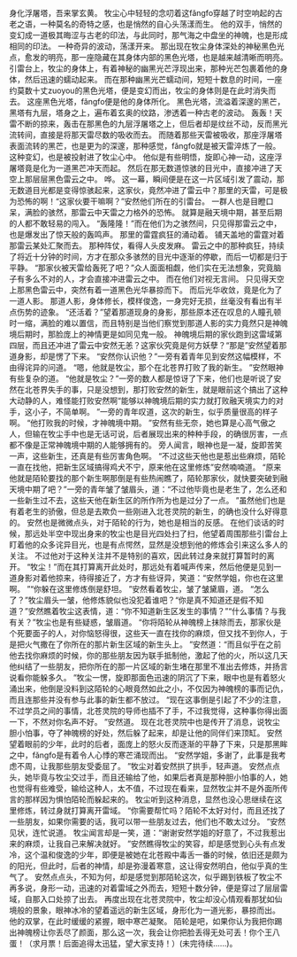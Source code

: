 身化浮屠塔，吾来掌玄黄。
牧尘心中轻轻的念叨着这fǎngfo穿越了时空响起的古老之语，一种莫名的奇特之感，也是悄然的自心头荡漾而生。
他的双手，悄然的变幻成一道极其晦涩与古老的印法，与此同时，那气海之中盘坐的神魄，也是形成相同的印法。
一种奇异的波动，荡漾开来。
那出现在牧尘身体深处的神秘黑色光点，愈发的明亮，那一座隐藏在其身体内部的黑色光塔，也是越来越清晰而明亮。
引雷台上，牧尘的身体上，有着神秘的幽黑光芒浮现出来，那种光芒包裹着他的身体，然后迅速的蠕动起来。
而在那种幽黑光芒蠕动间，短短十数息的时间，一座约莫数十丈zuoyou的黑色光塔，便是变幻而出，牧尘的身体则是在此时消失而去。
这座黑色光塔，fǎngfo便是他的身体所化。
黑色光塔，流溢着深邃的黑芒，黑塔有九层，塔身之上，遍布着玄奥的纹路，渗透着一种古老的波动。
轰轰！天雷不断的掠来，轰击在那黑色的九层浮屠塔之上，但后者却是纹丝不动，反而黑光流转间，直接是将那天雷尽数的吸收而去。
而随着那些天雷被吸收，那座浮屠塔表面流转的黑芒，也是更为的深邃，那种感觉，fǎngfo就是被天雷淬炼了一般。
这种变幻，也是被投射进了牧尘心中。
他似是有些明悟，旋即心神一动，这座浮屠塔竟是化为一道黑芒冲天而起。
然后在那无数道惊骇的目光中，直接冲进了天空上那层层黑色雷云之中。
哗。
这一幕，瞬间便是在这一片区域引发了震动，那无数道目光都是变得惊骇起来，这家伙，竟然冲进了雷云中？那里的天雷，可是极为恐怖的啊！“这家伙要干嘛啊？”安然他们所在的引雷台。
一群人也是目瞪口呆，满脸的骇然，那雷云中天雷之力格外的恐怖。
就算是融天境中期，甚至后期的人都不敢轻易的闯入。
“轰隆隆！”而在他们为之骇然间，只见得那雷云之中，也是爆发出了惊天般的轰鸣声。
那里的雷霆疯狂的涌动着。
铺天盖地的雷霆对着那雷云某处汇聚而去。
那种阵仗，看得人头皮发麻。
雷云之中的那种疯狂，持续了将近十分钟的时间，方才在那众多骇然的目光中逐渐的停歇，而后一切都是归于平静。
“那家伙被天雷给轰死了吧？”众人面面相觑，他们实在无法想象，究竟脑子有多么不对的人，才会直接冲进雷云之中。
而在他们对视无言间。
只见得天空上那黑色雷云中，突然有着一道黑色光华暴掠而下。
而后光华收敛，竟是化为了一道人影。
那道人影，身体修长，模样俊逸，一身完好无损，丝毫没有看出有半点伤势的迹象。
“还活着？”望着那道现身的身影，那些原本还在叹息的人瞳孔顿时一缩，满脸的难以置信，而且特别是当他们察觉到那道人影的实力竟然只是神魄境后期时，那脸庞上的神情更是如同见鬼一般。
神魄境后期的家伙跑到这雷域第四层，而且还冲进了雷云中安然无恙？这家伙究竟是何方妖孽？“那是”安然望着那道身影，却是愣了下来。
“安然你认识他？”一旁有着青年见到安然这幅模样，不由得诧异的问道。
“嗯，他就是牧尘，那个在北苍界打败了我的新生。
”安然眼神有些复杂的道。
“他就是牧尘？”一旁的数人都是惊讶了下来，他们也是听说了安然在北苍界失手的事，只是没想到，那打败安然的新生，就是眼前这个搞出了这种大动静的人，难怪能打败安然啊“能够以神魄境后期的实力就打败融天境实力的对手，这小子，不简单啊。
”一旁的青年叹道，这次的新生，似乎质量很高的样子啊。
“他打败我的时候，才神魄境中期。
”安然有些无奈，她也算是心高气傲之人，但输在牧尘手中也是无话可说，后者展现出来的种种手段，的确很厉害，一点都不像是正常神魄境中期的人能够拥有的。
旁人闻言，眼神也是一凝，旋即苦笑一声，这些新生，还真是有些厉害角色啊。
“不过这些天他也是惹出些麻烦，陌轮一直在找他，把新生区域搞得鸡犬不宁，原来他在这里修炼”安然喃喃道。
“原来他就是陌轮要找的那个新生啊那倒是有些热闹瞧了，陌轮那家伙，就快要突破到融天境中期了吧？”一旁的青年皱了皱眉头，道：“不过他毕竟也是老生了，怎么还和一些新生过不去，这些天他在新生区的所作所为也是过分了一点。
”虽然他们也是有着老生的骄傲，但总是去欺负一些刚进入北苍灵院的新生，的确也没什么好得意的。
安然也是微微点头，对于陌轮的行为，她也是相当的反感。
在他们谈话的时候，那远处半空中现出身来的牧尘也是目光四处扫了扫，他望着周围那些引雷台上盯着他的众多诧异目光，也是有点愕然，显然是没想到他的修炼会引来这么多人的关注。
不过他对于这种关注并不是特别的喜欢，因此转过身来就打算暂时的离开。
“牧尘！”而在其打算离开此处时，那远处有着喊声传来，然后他便是见到一道身影对着他掠来，待得接近了，方才有些讶异，笑道：“安然学姐，你也在这里啊。
”“你躲在这里修炼倒是舒坦。
”安然看着牧尘，皱了皱黛眉，道。
“怎么了？”牧尘眉头一皱，他修炼貌似也没犯着谁吧？“你是真不知道还是假不知道？”安然瞧着牧尘这表情，道：“你不知道新生区发生的事情？”“什么事情？与我有关？”牧尘也是有些疑惑，皱眉道。
“你将陌轮从神魄榜上抹除而去，那家伙是个死要面子的人，对你恼怒得很，这些天一直在找你的麻烦，但又找不到你人，于是把火气撒在了你所在的那片新生区域的新生头上。
”安然道：“而且似乎在之前他去找你麻烦的时候，你的那些朋友因为联手抵制他，激起了他的火，所以这几天他纠结了一些朋友，把你所在的那一片区域的新生堵在那里不准出去修炼，并扬言说看你能躲多久。
”牧尘一愣，旋即那面色迅速的阴沉了下来，眼中也是有着怒火涌出来，他倒是没料到这陌轮的心眼竟然如此之小，不仅因为神魄榜的事而记仇，而且连那些并没有参与此事的新生都不放过。
“现在这事倒是引起了不少的注意，不过学员之间的事情，北苍灵院的导师也插不了手，不过我觉得，这种事你得出面一下，不然对你名声不好。
”安然道。
现在北苍灵院中也是传开了消息，说牧尘胆小怕事，夺了神魄榜的好处，然后躲了起来，却是让他的同伴们来顶缸。
安然望着眼前的少年，此时的后者，面庞上的怒火反而逐渐的平静了下来，只是那黑眸之中，fǎngfo是有着令人心悸的寒芒涌现而出。
“安然学姐，多谢了，此事是我考虑不周，让我那些朋友受委屈了。
”牧尘对着安然拱了拱手，轻声道。
安然点点头，她毕竟与牧尘交过手，而且还输给了他，如果后者真是那种胆小怕事的人，她也觉得有些难受，输给这种人，太不值，不过现在看来，显然牧尘并不是外面所传言的那样因为惧怕陌轮而躲起来的。
牧尘听到这种消息，显然也没心思继续在这里修炼，转过身就打算离开雷域。
“你需要帮忙吗？陌轮不太好对付，而且还找了一些朋友，如果你需要的话，我可以带一些朋友过去，他们也不敢太过分。
”安然见状，连忙说道。
牧尘闻言却是一笑，道：“谢谢安然学姐的好意了，不过我惹出来的麻烦，让我自己来解决就好。
”安然瞧得牧尘的笑容，却是感觉到心头有点发冷，这个温和俊逸的少年，即便是被她在北苍殿中毒舌一番的时候，依旧还是颇为的阳光，但此时，后者的神情，却是弥漫着寒意，这让得安然明白，他似乎真的生气了。
安然点点头，不知为何，却是感觉到那陌轮这次，似乎踢到铁板了牧尘不再多说，身形一动，迅速的对着雷域之外而去，短短十数分钟，便是穿过了层层雷域，自那入口处掠了出去。
再度出现在北苍灵院中，牧尘却没心情观看那犹如仙境般的景象，眼神冰冷的望着遥远的新生区域，身形化为一道光影，暴掠而出。
他的双掌，在此时缓缓的紧握，眼中寒芒凝聚。
陌轮是吧，如果你认为我把你踢出神魄榜让你丢尽了颜面，那么这一次，我会让你把脸丢得无处可丢！你个王八蛋！（求月票！后面追得太迅猛，望大家支持！）(未完待续……)。
